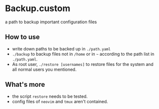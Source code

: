 # Backup.custom
a path to backup important configuration files
## How to use
- write down paths to be backed up in `./path.yaml`
- `./backup` to backup files not in `/home` or in `~` according to the path list in `./path.yaml`.
- As root user, `./restore [usernames]` to restore files for the system and all normal users you mentioned.

## What's more
- the script `restore` needs to be tested.
- config files of `neovim` and `tmux` aren't contained.
